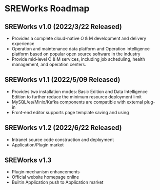 # SREWorks Roadmap

## SREWorks v1.0 (2022/3/22 Released)

- Provides a complete cloud-native O & M development and delivery experience
- Operation and maintenance data platform and Operation intelligence platform based on popular open source software in the industry
- Provide mid-level O & M services, including job scheduling, health management, and operation centers.

## SREWorks v1.1 (2022/5/09 Released)

- Provides two installation modes: Basic Edition and Data Intelligence Edition to further reduce the minimum resource deployment limit
- MySQL/es/Minio/Kafka components are compatible with external plug-in
- Front-end editor supports page template saving and using

## SREWorks v1.2 (2022/6/22 Released)

- Intranet source code construction and deployment
- Application/Plugin market

## SREWorks v1.3 

- Plugin mechanism enhancements
- Official website homepage online
- Builtin Application push to Application market
